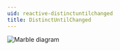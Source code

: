 ```yaml
---
uid: reactive-distinctuntilchanged
title: DistinctUntilChanged
---
```


![Marble diagram](~/images/reactive-distinctuntilchanged.svg)
